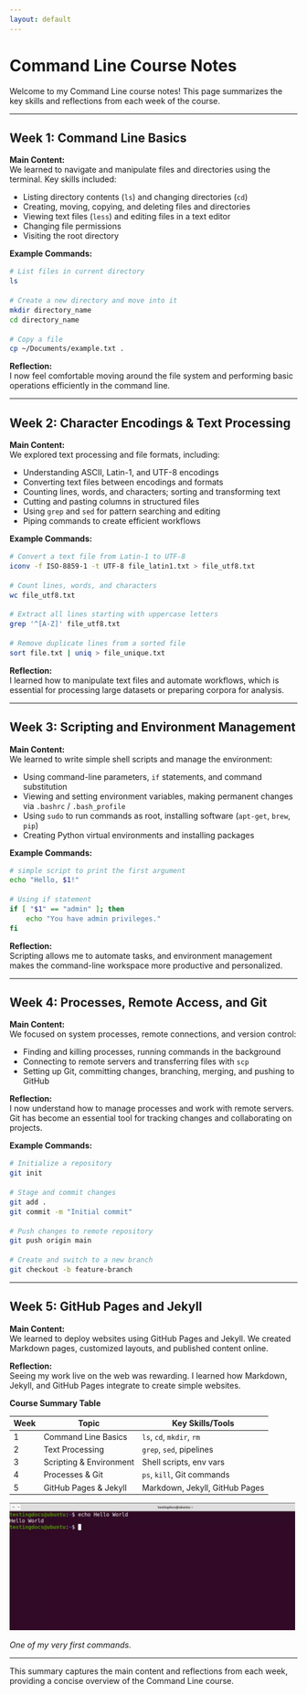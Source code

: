 ```yaml
---
layout: default
---
```


# Command Line Course Notes

Welcome to my Command Line course notes! This page summarizes the key skills and reflections from each week of the course.

---

## Week 1: Command Line Basics

**Main Content:**  
We learned to navigate and manipulate files and directories using the terminal. Key skills included:  

- Listing directory contents (`ls`) and changing directories (`cd`)  
- Creating, moving, copying, and deleting files and directories  
- Viewing text files (`less`) and editing files in a text editor  
- Changing file permissions  
- Visiting the root directory

**Example Commands:**

```bash
# List files in current directory
ls

# Create a new directory and move into it
mkdir directory_name
cd directory_name

# Copy a file
cp ~/Documents/example.txt .
```

**Reflection:**  
I now feel comfortable moving around the file system and performing basic operations efficiently in the command line.

---

## Week 2: Character Encodings & Text Processing

**Main Content:**  
We explored text processing and file formats, including:  

- Understanding ASCII, Latin-1, and UTF-8 encodings  
- Converting text files between encodings and formats  
- Counting lines, words, and characters; sorting and transforming text  
- Cutting and pasting columns in structured files  
- Using `grep` and `sed` for pattern searching and editing  
- Piping commands to create efficient workflows  

**Example Commands:**
```bash
# Convert a text file from Latin-1 to UTF-8
iconv -f ISO-8859-1 -t UTF-8 file_latin1.txt > file_utf8.txt

# Count lines, words, and characters
wc file_utf8.txt

# Extract all lines starting with uppercase letters
grep '^[A-Z]' file_utf8.txt

# Remove duplicate lines from a sorted file
sort file.txt | uniq > file_unique.txt
```

**Reflection:**  
I learned how to manipulate text files and automate workflows, which is essential for processing large datasets or preparing corpora for analysis.

---

## Week 3: Scripting and Environment Management

**Main Content:**  
We learned to write simple shell scripts and manage the environment:  

- Using command-line parameters, `if` statements, and command substitution  
- Viewing and setting environment variables, making permanent changes via `.bashrc` / `.bash_profile`  
- Using `sudo` to run commands as root, installing software (`apt-get`, `brew`, `pip`)  
- Creating Python virtual environments and installing packages  

**Example Commands:**
```bash
# simple script to print the first argument
echo "Hello, $1!"

# Using if statement
if [ "$1" == "admin" ]; then
    echo "You have admin privileges."
fi
```

**Reflection:**  
Scripting allows me to automate tasks, and environment management makes the command-line workspace more productive and personalized.

---

## Week 4: Processes, Remote Access, and Git

**Main Content:**  
We focused on system processes, remote connections, and version control:  

- Finding and killing processes, running commands in the background  
- Connecting to remote servers and transferring files with `scp`  
- Setting up Git, committing changes, branching, merging, and pushing to GitHub  

**Reflection:**  
I now understand how to manage processes and work with remote servers. Git has become an essential tool for tracking changes and collaborating on projects.

**Example Commands:**
```bash
# Initialize a repository
git init

# Stage and commit changes
git add .
git commit -m "Initial commit"

# Push changes to remote repository
git push origin main

# Create and switch to a new branch
git checkout -b feature-branch
```

---

## Week 5: GitHub Pages and Jekyll

**Main Content:**  
We learned to deploy websites using GitHub Pages and Jekyll. We created Markdown pages, customized layouts, and published content online.  

**Reflection:**  
Seeing my work live on the web was rewarding. I learned how Markdown, Jekyll, and GitHub Pages integrate to create simple websites.

**Course Summary Table**

| Week | Topic                         | Key Skills/Tools               |
|------|-------------------------------|--------------------------------|
| 1    | Command Line Basics           | `ls`, `cd`, `mkdir`, `rm`     |
| 2    | Text Processing               | `grep`, `sed`, pipelines      |
| 3    | Scripting & Environment       | Shell scripts, env vars        |
| 4    | Processes & Git               | `ps`, `kill`, Git commands     |
| 5    | GitHub Pages & Jekyll         | Markdown, Jekyll, GitHub Pages |





  
<img src="assets/images/echo-Hello-World-1536x685.webp" alt="Hello World!" width="500"/>

*One of my very first commands.*


---

This summary captures the main content and reflections from each week, providing a concise overview of the Command Line course.

